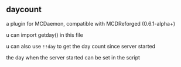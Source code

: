 daycount
------

a plugin for MCDaemon, compatible with MCDReforged (0.6.1-alpha+)

u can import getday() in this file

u can also use `!!day` to get the day count since server started

the day when the server started can be set in the script
